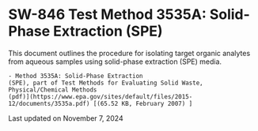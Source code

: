 
# SW-846 Test Method 3535A: Solid-Phase Extraction (SPE)  


This document outlines the procedure for isolating target organic
analytes from aqueous samples using solid-phase extraction (SPE) media.

    - Method 3535A: Solid-Phase Extraction
    (SPE), part of Test Methods for Evaluating Solid Waste,
    Physical/Chemical Methods
    (pdf)](https://www.epa.gov/sites/default/files/2015-12/documents/3535a.pdf) [(65.52 KB, February 2007) ] 

Last updated on November 7, 2024

